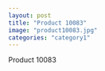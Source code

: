 ```yaml
---
layout: post
title: "Product 10083"
image: "product10083.jpg"
categories: "category1"
---
```

Product 10083
